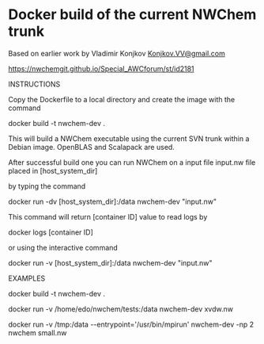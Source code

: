 Docker build of the current NWChem trunk
========================================


Based on earlier work by Vladimir Konjkov Konjkov.VV@gmail.com

 https://nwchemgit.github.io/Special_AWCforum/st/id2181

INSTRUCTIONS

Copy the Dockerfile to a local directory and create the image with the command

 docker build -t nwchem-dev .

This will build a NWChem executable using the current SVN trunk within a Debian image. OpenBLAS and Scalapack are used.


After successful build one you can run NWChem on a input file input.nw file placed in [host_system_dir]

by typing the command

 docker run -dv [host_system_dir]:/data nwchem-dev "input.nw"

This command will return [container ID] value to read logs by

 docker logs [container ID]
 
 or using the interactive command
 
 docker run -v [host_system_dir]:/data nwchem-dev "input.nw"
 
 
 
EXAMPLES
 
 docker build -t nwchem-dev .

 docker run -v /home/edo/nwchem/tests:/data nwchem-dev xvdw.nw
 
 docker run  -v /tmp:/data  --entrypoint='/usr/bin/mpirun'  nwchem-dev -np 2 nwchem small.nw


